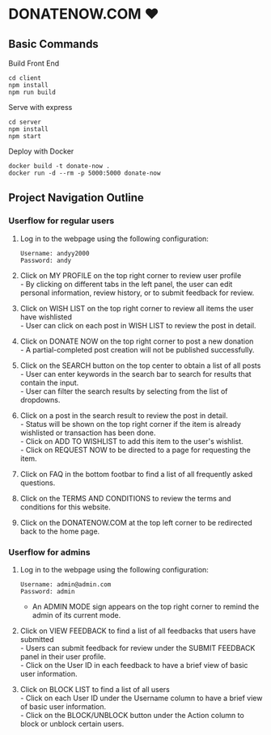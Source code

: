 # DONATENOW.COM :heart:

## Basic Commands 

Build Front End
```
cd client
npm install
npm run build
```

Serve with express
```
cd server
npm install
npm start
```

Deploy with Docker
```
docker build -t donate-now .
docker run -d --rm -p 5000:5000 donate-now
```

## Project Navigation Outline 

### Userflow for regular users 
1. Log in to the webpage using the following configuration: 
    ```
    Username: andyy2000
    Password: andy
    ```

2. Click on MY PROFILE on the top right corner to review user profile 
    <br/> - By clicking on different tabs in the left panel, the user can edit personal information, review history, or to submit feedback for review. 

3. Click on WISH LIST on the top right corner to review all items the user have wishlisted 
    <br/> - User can click on each post in WISH LIST to review the post in detail. 

4. Click on DONATE NOW on the top right corner to post a new donation 
    <br/> - A partial-completed post creation will not be published successfully. 

5. Click on the SEARCH button on the top center to obtain a list of all posts 
    <br/> - User can enter keywords in the search bar to search for results that contain the input. 
    <br/> - User can filter the search results by selecting from the list of dropdowns. 

6. Click on a post in the search result to review the post in detail.
    <br/> - Status will be shown on the top right corner if the item is already wishlisted or transaction has been done. 
    <br/> - Click on ADD TO WISHLIST to add this item to the user's wishlist. 
    <br/> - Click on REQUEST NOW to be directed to a page for requesting the item. 

7. Click on FAQ in the bottom footbar to find a list of all frequently asked questions.
 
8. Click on the TERMS AND CONDITIONS to review the terms and conditions for this website. 

9. Click on the DONATENOW.COM at the top left corner to be redirected back to the home page. 


### Userflow for admins 
1. Log in to the webpage using the following configuration: 
    ```
    Username: admin@admin.com
    Password: admin
    ```
    - An ADMIN MODE sign appears on the top right corner to remind the admin of its current mode. 
    
2. Click on VIEW FEEDBACK to find a list of all feedbacks that users have submitted 
    <br/> - Users can submit feedback for review under the SUBMIT FEEDBACK panel in their user profile. 
    <br/> - Click on the User ID in each feedback to have a brief view of basic user information. 

3. Click on BLOCK LIST to find a list of all users 
    <br/> -  Click on each User ID under the Username column to have a brief view of basic user information. 
    <br/> -  Click on the BLOCK/UNBLOCK button under the Action column to block or unblock certain users. 
    






